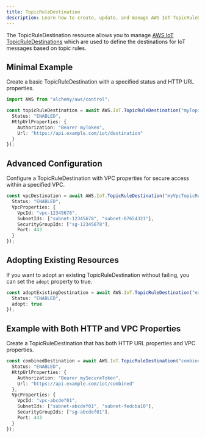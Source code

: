```yaml
---
title: TopicRuleDestination
description: Learn how to create, update, and manage AWS IoT TopicRuleDestinations using Alchemy Cloud Control.
---
```



The TopicRuleDestination resource allows you to manage [AWS IoT TopicRuleDestinations](https://docs.aws.amazon.com/iot/latest/userguide/) which are used to define the destinations for IoT messages based on topic rules.

## Minimal Example

Create a basic TopicRuleDestination with a specified status and HTTP URL properties.

```ts
import AWS from "alchemy/aws/control";

const topicRuleDestination = await AWS.IoT.TopicRuleDestination("myTopicRuleDestination", {
  Status: "ENABLED",
  HttpUrlProperties: {
    Authorization: "Bearer myToken",
    Url: "https://api.example.com/iot/destination"
  }
});
```

## Advanced Configuration

Configure a TopicRuleDestination with VPC properties for secure access within a specified VPC.

```ts
const vpcDestination = await AWS.IoT.TopicRuleDestination("myVpcTopicRuleDestination", {
  Status: "ENABLED",
  VpcProperties: {
    VpcId: "vpc-12345678",
    SubnetIds: ["subnet-12345678", "subnet-87654321"],
    SecurityGroupIds: ["sg-12345678"],
    Port: 443
  }
});
```

## Adopting Existing Resources

If you want to adopt an existing TopicRuleDestination without failing, you can set the `adopt` property to true.

```ts
const adoptExistingDestination = await AWS.IoT.TopicRuleDestination("existingDestination", {
  Status: "ENABLED",
  adopt: true
});
```

## Example with Both HTTP and VPC Properties

Create a TopicRuleDestination that has both HTTP URL properties and VPC properties.

```ts
const combinedDestination = await AWS.IoT.TopicRuleDestination("combinedDestination", {
  Status: "ENABLED",
  HttpUrlProperties: {
    Authorization: "Bearer mySecureToken",
    Url: "https://api.example.com/iot/combined"
  },
  VpcProperties: {
    VpcId: "vpc-abcdef01",
    SubnetIds: ["subnet-abcdef01", "subnet-fedcba10"],
    SecurityGroupIds: ["sg-abcdef01"],
    Port: 443
  }
});
```
